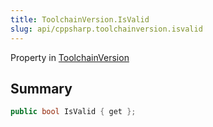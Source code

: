 ```yaml
---
title: ToolchainVersion.IsValid
slug: api/cppsharp.toolchainversion.isvalid
---
```

Property in [ToolchainVersion](/api/cppsharp/toolchainversion)

## Summary



```csharp
public bool IsValid { get };
```

